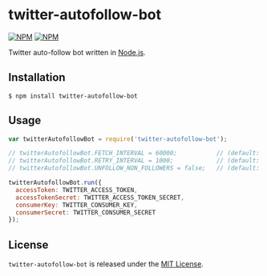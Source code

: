 # twitter-autofollow-bot

[![NPM](https://nodei.co/npm/twitter-autofollow-bot.png?downloads=false&stars=false)](https://npmjs.org/package/twitter-autofollow-bot) [![NPM](https://nodei.co/npm-dl/twitter-autofollow-bot.png?months=6)](https://npmjs.org/package/twitter-autofollow-bot)

Twitter auto-follow bot written in [Node.js](http://nodejs.org/).

## Installation

    $ npm install twitter-autofollow-bot

## Usage

```js
var twitterAutofollowBot = require('twitter-autofollow-bot');

// twitterAutofollowBot.FETCH_INTERVAL = 60000;           // (default: 1 minute)
// twitterAutofollowBot.RETRY_INTERVAL = 1000;            // (default: 1 second)
// twitterAutofollowBot.UNFOLLOW_NON_FOLLOWERS = false;   // (default: false)

twitterAutofollowBot.run({
  accessToken: TWITTER_ACCESS_TOKEN,
  accessTokenSecret: TWITTER_ACCESS_TOKEN_SECRET,
  consumerKey: TWITTER_CONSUMER_KEY,
  consumerSecret: TWITTER_CONSUMER_SECRET
});
```

## License

  `twitter-autofollow-bot` is released under the [MIT License](http://opensource.org/licenses/MIT).

